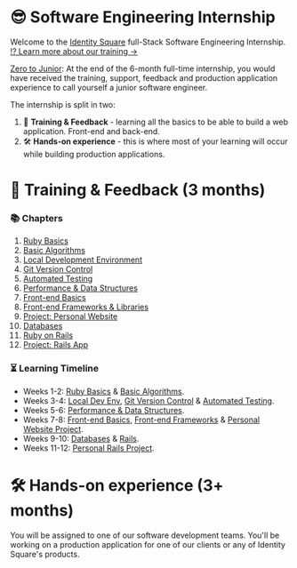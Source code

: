 # 😎 Software Engineering Internship
Welcome to the [Identity Square](https://identitysquare.ie) full-Stack Software Engineering Internship. [⁉️ Learn more about our training &rarr;](https://github.com/IdentitySquare/Engineering-Internship/wiki)

[Zero to Junior](https://github.com/IdentitySquare/Engineering-Internship/wiki#1-zero-to-junior-): At the end of the 6-month full-time internship, you would have received the training, support, feedback and production application experience to call yourself a junior software engineer.

The internship is split in two:
1. 🥸 **Training & Feedback** - learning all the basics to be able to build a web application. Front-end and back-end.
2. 🛠 **Hands-on experience** - this is where most of your learning will occur while building production applications.

# 🥸 Training & Feedback (3 months)

### 📚 Chapters
1. [Ruby Basics](01_Lessons/01_ruby_basics.md)
2. [Basic Algorithms](01_Lessons/02_basic_algorithms.md)
3. [Local Development Environment](01_Lessons/03_local_dev_env.md)
4. [Git Version Control](01_Lessons/04_git_version_control.md)
5. [Automated Testing](01_Lessons/05_automated_testing.md)
6. [Performance & Data Structures](01_Lessons/06_performance_and_data_structures.md)
7. [Front-end Basics](01_Lessons/07_frontend_basics.md)
8. [Front-end Frameworks & Libraries](01_Lessons/08_frontend_frameworks.md)
9. [Project: Personal Website](01_Lessons/09_project_personal_website.md)
10. [Databases](01_Lessons/10_databases.md)
11. [Ruby on Rails](01_Lessons/11_rails.md)
12. [Project: Rails App](01_Lessons/12_project_rails_app.md)


### ⏳ Learning Timeline
* Weeks 1-2: [Ruby Basics](01_Lessons/01_ruby_basics.md) & [Basic Algorithms](01_Lessons/02_basic_algorithms.md).
* Weeks 3-4: [Local Dev Env](01_Lessons/03_local_dev_env.md), [Git Version Control](01_Lessons/04_git_version_control.md) & [Automated Testing](01_Lessons/05_automated_testing.md).
* Weeks 5-6: [Performance & Data Structures](01_Lessons/06_performance_and_data_structures.md).
* Weeks 7-8: [Front-end Basics](01_Lessons/07_frontend_basics.md), [Front-end Frameworks](01_Lessons/08_frontend_frameworks.md) & [Personal Website Project](01_Lessons/09_project_personal_website.md).
* Weeks 9-10: [Databases](01_Lessons/10_databases.md) & [Rails](01_Lessons/11_rails.md).
* Weeks 11-12: [Personal Rails Project](01_Lessons/12_project_rails_app.md).

# 🛠 Hands-on experience (3+ months)
You will be assigned to one of our software development teams. You'll be working on a production application for one of our clients or any of Identity Square's products.
